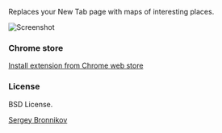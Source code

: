 Replaces your New Tab page with maps of interesting places.

![Screenshot](beautiful-map-tab/blob/master/screenshot.png?raw=true "Screenshot")

### Chrome store

[Install extension from Chrome web store](https://chrome.google.com/webstore/detail/openstreetmap/becfifkcobdhgcabjcielabpgdpchgnk?hl=en-US&gl=RU)

### License

BSD License.

[Sergey Bronnikov](https://bronevichok.ru)

